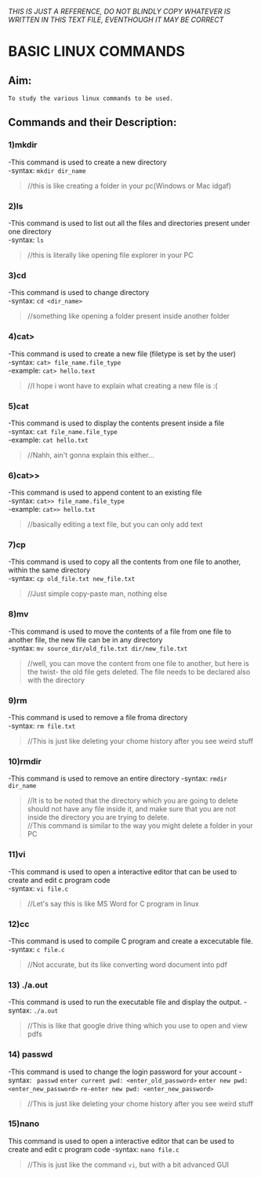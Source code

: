 *THIS IS JUST A REFERENCE, DO NOT BLINDLY COPY WHATEVER IS WRITTEN
  IN THIS TEXT FILE, EVENTHOUGH IT MAY BE CORRECT*

#             BASIC LINUX COMMANDS

## Aim:
    To study the various linux commands to be used.

## Commands and their Description:

### 1)mkdir
-This command is used to create a new directory  
-syntax: ``mkdir dir_name`` 
> //this is like creating a folder in your pc(Windows or Mac idgaf)  
 

### 2)ls
-This command is used to list out all the files and directories present under one directory  
-syntax: ``ls``  
> //this is literally like opening file explorer in your PC  


### 3)cd
-This command is used to change directory  
-syntax: ``cd <dir_name>`` 
> //something like opening a folder present inside another folder  
 

### 4)cat>
-This command is used to create a new file (filetype is set by the user)  
-syntax: ``cat> file_name.file_type``  
-example: ``cat> hello.text``
> //I hope i wont have to explain what creating a new file is :(  
  

### 5)cat
-This command is used to display the contents present inside a file  
-syntax: ``cat file_name.file_type``  
-example: ``cat hello.txt``  
> //Nahh, ain't gonna explain this either...  


### 6)cat>>
-This command is used to append content to an existing file  
-syntax: ``cat>> file_name.file_type``  
-example: ``cat>> hello.txt``  
> //basically editing a text file, but you can only add text  

### 7)cp
-This command is used to copy all the contents from one file to another, within the same directory  
-syntax: ``cp old_file.txt new_file.txt``  
> //Just simple copy-paste man, nothing else  

### 8)mv
-This command is used to move the contents of a file from one file to another file, the new file can be in any directory  
-syntax: ``mv source_dir/old_file.txt dir/new_file.txt``  
> //well, you can move the content from one file to another, but here is the twist- the old file gets deleted. The file needs to be declared also with the directory  

### 9)rm
-This command is used to remove a file froma directory  
-syntax: ``rm file.txt``
> //This is just like deleting your chome history after you see weird stuff  

### 10)rmdir
-This command is used to remove an entire directory
-syntax: ``rmdir dir_name``
> //It is to be noted that the directory which you are going to delete should not have any file inside it, and make sure that you are not inside the directory you are trying to delete.  
> //This command is similar to the way you might delete a folder in your PC  

### 11)vi
-This command is used to open a interactive editor that can be used to create and edit c program code  
-syntax: ``vi file.c``
> //Let's say this is like MS Word for C program in linux

### 12)cc
-This command is used to compile C program and create a excecutable file. 
-syntax: ``c file.c``
> //Not accurate, but its like converting word document into pdf

### 13) ./a.out
-This command is used to run the executable file and display the output. 
-syntax: ``./a.out``
> //This is like that google drive thing which you use to open and view pdfs

### 14) passwd
-This command is used to change the login password for your account 
-syntax: `` passwd``
          ``enter current pwd: <enter_old_password>``
          ``enter new pwd: <enter_new_password>``
          ``re-enter new pwd: <enter_new_password>``
> //This is just like deleting your chome history after you see weird stuff  

### 15)nano
This command is used to open a interactive editor that can be used to create and edit c program code 
-syntax: ``nano file.c``
> //This is just like the command ``vi``, but with a bit advanced GUI